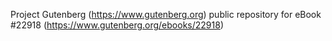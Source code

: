 Project Gutenberg (https://www.gutenberg.org) public repository for eBook #22918 (https://www.gutenberg.org/ebooks/22918)
